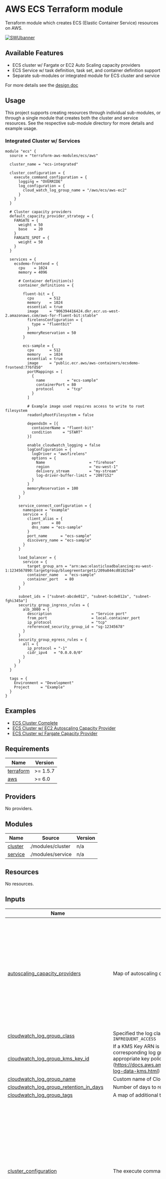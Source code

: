 # AWS ECS Terraform module

Terraform module which creates ECS (Elastic Container Service) resources on AWS.

[![SWUbanner](https://raw.githubusercontent.com/vshymanskyy/StandWithUkraine/main/banner2-direct.svg)](https://github.com/vshymanskyy/StandWithUkraine/blob/main/docs/README.md)

## Available Features

- ECS cluster w/ Fargate or EC2 Auto Scaling capacity providers
- ECS Service w/ task definition, task set, and container definition support
- Separate sub-modules or integrated module for ECS cluster and service

For more details see the [design doc](https://github.com/terraform-aws-modules/terraform-aws-ecs/blob/master/docs/README.md)

## Usage

This project supports creating resources through individual sub-modules, or through a single module that creates both the cluster and service resources. See the respective sub-module directory for more details and example usage.

### Integrated Cluster w/ Services

```hcl
module "ecs" {
  source = "terraform-aws-modules/ecs/aws"

  cluster_name = "ecs-integrated"

  cluster_configuration = {
    execute_command_configuration = {
      logging = "OVERRIDE"
      log_configuration = {
        cloud_watch_log_group_name = "/aws/ecs/aws-ec2"
      }
    }
  }

  # Cluster capacity providers
  default_capacity_provider_strategy = {
    FARGATE = {
      weight = 50
      base   = 20
    }
    FARGATE_SPOT = {
      weight = 50
    }
  }

  services = {
    ecsdemo-frontend = {
      cpu    = 1024
      memory = 4096

      # Container definition(s)
      container_definitions = {

        fluent-bit = {
          cpu       = 512
          memory    = 1024
          essential = true
          image     = "906394416424.dkr.ecr.us-west-2.amazonaws.com/aws-for-fluent-bit:stable"
          firelensConfiguration = {
            type = "fluentbit"
          }
          memoryReservation = 50
        }

        ecs-sample = {
          cpu       = 512
          memory    = 1024
          essential = true
          image     = "public.ecr.aws/aws-containers/ecsdemo-frontend:776fd50"
          portMappings = [
            {
              name          = "ecs-sample"
              containerPort = 80
              protocol      = "tcp"
            }
          ]

          # Example image used requires access to write to root filesystem
          readonlyRootFilesystem = false

          dependsOn = [{
            containerName = "fluent-bit"
            condition     = "START"
          }]

          enable_cloudwatch_logging = false
          logConfiguration = {
            logDriver = "awsfirelens"
            options = {
              Name                    = "firehose"
              region                  = "eu-west-1"
              delivery_stream         = "my-stream"
              log-driver-buffer-limit = "2097152"
            }
          }
          memoryReservation = 100
        }
      }

      service_connect_configuration = {
        namespace = "example"
        service = {
          client_alias = {
            port     = 80
            dns_name = "ecs-sample"
          }
          port_name      = "ecs-sample"
          discovery_name = "ecs-sample"
        }
      }

      load_balancer = {
        service = {
          target_group_arn = "arn:aws:elasticloadbalancing:eu-west-1:1234567890:targetgroup/bluegreentarget1/209a844cd01825a4"
          container_name   = "ecs-sample"
          container_port   = 80
        }
      }

      subnet_ids = ["subnet-abcde012", "subnet-bcde012a", "subnet-fghi345a"]
      security_group_ingress_rules = {
        alb_3000 = {
          description                  = "Service port"
          from_port                    = local.container_port
          ip_protocol                  = "tcp"
          referenced_security_group_id = "sg-12345678"
        }
      }
      security_group_egress_rules = {
        all = {
          ip_protocol = "-1"
          cidr_ipv4   = "0.0.0.0/0"
        }
      }
    }
  }

  tags = {
    Environment = "Development"
    Project     = "Example"
  }
}
```

## Examples

- [ECS Cluster Complete](https://github.com/terraform-aws-modules/terraform-aws-ecs/tree/master/examples/complete)
- [ECS Cluster w/ EC2 Autoscaling Capacity Provider](https://github.com/terraform-aws-modules/terraform-aws-ecs/tree/master/examples/ec2-autoscaling)
- [ECS Cluster w/ Fargate Capacity Provider](https://github.com/terraform-aws-modules/terraform-aws-ecs/tree/master/examples/fargate)

<!-- BEGIN_TF_DOCS -->
## Requirements

| Name | Version |
|------|---------|
| <a name="requirement_terraform"></a> [terraform](#requirement\_terraform) | >= 1.5.7 |
| <a name="requirement_aws"></a> [aws](#requirement\_aws) | >= 6.0 |

## Providers

No providers.

## Modules

| Name | Source | Version |
|------|--------|---------|
| <a name="module_cluster"></a> [cluster](#module\_cluster) | ./modules/cluster | n/a |
| <a name="module_service"></a> [service](#module\_service) | ./modules/service | n/a |

## Resources

No resources.

## Inputs

| Name | Description | Type | Default | Required |
|------|-------------|------|---------|:--------:|
| <a name="input_autoscaling_capacity_providers"></a> [autoscaling\_capacity\_providers](#input\_autoscaling\_capacity\_providers) | Map of autoscaling capacity provider definitions to create for the cluster | <pre>map(object({<br/>    auto_scaling_group_arn = string<br/>    managed_draining       = optional(string, "ENABLED")<br/>    managed_scaling = optional(object({<br/>      instance_warmup_period    = optional(number)<br/>      maximum_scaling_step_size = optional(number)<br/>      minimum_scaling_step_size = optional(number)<br/>      status                    = optional(string)<br/>      target_capacity           = optional(number)<br/>    }))<br/>    managed_termination_protection = optional(string)<br/>    name                           = optional(string) # Will fall back to use map key if not set<br/>    tags                           = optional(map(string), {})<br/>  }))</pre> | `null` | no |
| <a name="input_cloudwatch_log_group_class"></a> [cloudwatch\_log\_group\_class](#input\_cloudwatch\_log\_group\_class) | Specified the log class of the log group. Possible values are: `STANDARD` or `INFREQUENT_ACCESS` | `string` | `null` | no |
| <a name="input_cloudwatch_log_group_kms_key_id"></a> [cloudwatch\_log\_group\_kms\_key\_id](#input\_cloudwatch\_log\_group\_kms\_key\_id) | If a KMS Key ARN is set, this key will be used to encrypt the corresponding log group. Please be sure that the KMS Key has an appropriate key policy (https://docs.aws.amazon.com/AmazonCloudWatch/latest/logs/encrypt-log-data-kms.html) | `string` | `null` | no |
| <a name="input_cloudwatch_log_group_name"></a> [cloudwatch\_log\_group\_name](#input\_cloudwatch\_log\_group\_name) | Custom name of CloudWatch Log Group for ECS cluster | `string` | `null` | no |
| <a name="input_cloudwatch_log_group_retention_in_days"></a> [cloudwatch\_log\_group\_retention\_in\_days](#input\_cloudwatch\_log\_group\_retention\_in\_days) | Number of days to retain log events | `number` | `90` | no |
| <a name="input_cloudwatch_log_group_tags"></a> [cloudwatch\_log\_group\_tags](#input\_cloudwatch\_log\_group\_tags) | A map of additional tags to add to the log group created | `map(string)` | `{}` | no |
| <a name="input_cluster_configuration"></a> [cluster\_configuration](#input\_cluster\_configuration) | The execute command configuration for the cluster | <pre>object({<br/>    execute_command_configuration = optional(object({<br/>      kms_key_id = optional(string)<br/>      log_configuration = optional(object({<br/>        cloud_watch_encryption_enabled = optional(bool)<br/>        cloud_watch_log_group_name     = optional(string)<br/>        s3_bucket_encryption_enabled   = optional(bool)<br/>        s3_bucket_name                 = optional(string)<br/>        s3_kms_key_id                  = optional(string)<br/>        s3_key_prefix                  = optional(string)<br/>      }))<br/>      logging = optional(string, "OVERRIDE")<br/>    }))<br/>    managed_storage_configuration = optional(object({<br/>      fargate_ephemeral_storage_kms_key_id = optional(string)<br/>      kms_key_id                           = optional(string)<br/>    }))<br/>  })</pre> | <pre>{<br/>  "execute_command_configuration": {<br/>    "log_configuration": {<br/>      "cloud_watch_log_group_name": "placeholder"<br/>    }<br/>  }<br/>}</pre> | no |
| <a name="input_cluster_name"></a> [cluster\_name](#input\_cluster\_name) | Name of the cluster (up to 255 letters, numbers, hyphens, and underscores) | `string` | `""` | no |
| <a name="input_cluster_service_connect_defaults"></a> [cluster\_service\_connect\_defaults](#input\_cluster\_service\_connect\_defaults) | Configures a default Service Connect namespace | <pre>object({<br/>    namespace = string<br/>  })</pre> | `null` | no |
| <a name="input_cluster_setting"></a> [cluster\_setting](#input\_cluster\_setting) | List of configuration block(s) with cluster settings. For example, this can be used to enable CloudWatch Container Insights for a cluster | <pre>list(object({<br/>    name  = string<br/>    value = string<br/>  }))</pre> | <pre>[<br/>  {<br/>    "name": "containerInsights",<br/>    "value": "enabled"<br/>  }<br/>]</pre> | no |
| <a name="input_cluster_tags"></a> [cluster\_tags](#input\_cluster\_tags) | A map of additional tags to add to the cluster | `map(string)` | `{}` | no |
| <a name="input_create"></a> [create](#input\_create) | Determines whether resources will be created (affects all resources) | `bool` | `true` | no |
| <a name="input_create_cloudwatch_log_group"></a> [create\_cloudwatch\_log\_group](#input\_create\_cloudwatch\_log\_group) | Determines whether a log group is created by this module for the cluster logs. If not, AWS will automatically create one if logging is enabled | `bool` | `true` | no |
| <a name="input_create_task_exec_iam_role"></a> [create\_task\_exec\_iam\_role](#input\_create\_task\_exec\_iam\_role) | Determines whether the ECS task definition IAM role should be created | `bool` | `false` | no |
| <a name="input_create_task_exec_policy"></a> [create\_task\_exec\_policy](#input\_create\_task\_exec\_policy) | Determines whether the ECS task definition IAM policy should be created. This includes permissions included in AmazonECSTaskExecutionRolePolicy as well as access to secrets and SSM parameters | `bool` | `true` | no |
| <a name="input_default_capacity_provider_strategy"></a> [default\_capacity\_provider\_strategy](#input\_default\_capacity\_provider\_strategy) | Map of default capacity provider strategy definitions to use for the cluster | <pre>map(object({<br/>    base   = optional(number)<br/>    name   = optional(string) # Will fall back to use map key if not set<br/>    weight = optional(number)<br/>  }))</pre> | `null` | no |
| <a name="input_region"></a> [region](#input\_region) | Region where the resource(s) will be managed. Defaults to the Region set in the provider configuration | `string` | `null` | no |
| <a name="input_services"></a> [services](#input\_services) | Map of service definitions to create | <pre>map(object({<br/>    create         = optional(bool, true)<br/>    create_service = optional(bool, true)<br/>    tags           = optional(map(string), {})<br/><br/>    # Service<br/>    ignore_task_definition_changes = optional(bool, false)<br/>    alarms = optional(object({<br/>      alarm_names = list(string)<br/>      enable      = optional(bool, true)<br/>      rollback    = optional(bool, true)<br/>    }))<br/>    availability_zone_rebalancing = optional(string)<br/>    capacity_provider_strategy = optional(map(object({<br/>      base              = optional(number)<br/>      capacity_provider = string<br/>      weight            = optional(number)<br/>    })))<br/>    deployment_circuit_breaker = optional(object({<br/>      enable   = bool<br/>      rollback = bool<br/>    }))<br/>    deployment_controller = optional(object({<br/>      type = optional(string)<br/>    }))<br/>    deployment_maximum_percent         = optional(number, 200)<br/>    deployment_minimum_healthy_percent = optional(number, 66)<br/>    desired_count                      = optional(number, 1)<br/>    enable_ecs_managed_tags            = optional(bool, true)<br/>    enable_execute_command             = optional(bool, false)<br/>    force_delete                       = optional(bool)<br/>    force_new_deployment               = optional(bool, true)<br/>    health_check_grace_period_seconds  = optional(number)<br/>    launch_type                        = optional(string, "FARGATE")<br/>    load_balancer = optional(map(object({<br/>      container_name   = string<br/>      container_port   = number<br/>      elb_name         = optional(string)<br/>      target_group_arn = optional(string)<br/>    })))<br/>    name               = optional(string) # Will fall back to use map key if not set<br/>    assign_public_ip   = optional(bool, false)<br/>    security_group_ids = optional(list(string), [])<br/>    subnet_ids         = optional(list(string), [])<br/>    ordered_placement_strategy = optional(map(object({<br/>      field = optional(string)<br/>      type  = string<br/>    })))<br/>    placement_constraints = optional(map(object({<br/>      expression = optional(string)<br/>      type       = string<br/>    })))<br/>    platform_version    = optional(string)<br/>    propagate_tags      = optional(string)<br/>    scheduling_strategy = optional(string)<br/>    service_connect_configuration = optional(object({<br/>      enabled = optional(bool, true)<br/>      log_configuration = optional(object({<br/>        log_driver = string<br/>        options    = optional(map(string))<br/>        secret_option = optional(list(object({<br/>          name       = string<br/>          value_from = string<br/>        })))<br/>      }))<br/>      namespace = optional(string)<br/>      service = optional(list(object({<br/>        client_alias = optional(object({<br/>          dns_name = optional(string)<br/>          port     = number<br/>        }))<br/>        discovery_name        = optional(string)<br/>        ingress_port_override = optional(number)<br/>        port_name             = string<br/>        timeout = optional(object({<br/>          idle_timeout_seconds        = optional(number)<br/>          per_request_timeout_seconds = optional(number)<br/>        }))<br/>        tls = optional(object({<br/>          issuer_cert_authority = object({<br/>            aws_pca_authority_arn = string<br/>          })<br/>          kms_key  = optional(string)<br/>          role_arn = optional(string)<br/>        }))<br/>      })))<br/>    }))<br/>    service_registries = optional(object({<br/>      container_name = optional(string)<br/>      container_port = optional(number)<br/>      port           = optional(number)<br/>      registry_arn   = string<br/>    }))<br/>    timeouts = optional(object({<br/>      create = optional(string)<br/>      update = optional(string)<br/>      delete = optional(string)<br/>    }))<br/>    triggers = optional(map(string))<br/>    volume_configuration = optional(object({<br/>      name = string<br/>      managed_ebs_volume = object({<br/>        encrypted        = optional(bool)<br/>        file_system_type = optional(string)<br/>        iops             = optional(number)<br/>        kms_key_id       = optional(string)<br/>        size_in_gb       = optional(number)<br/>        snapshot_id      = optional(string)<br/>        tag_specifications = optional(list(object({<br/>          propagate_tags = optional(string, "TASK_DEFINITION")<br/>          resource_type  = string<br/>          tags           = optional(map(string))<br/>        })))<br/>        throughput  = optional(number)<br/>        volume_type = optional(string)<br/>      })<br/>    }))<br/>    vpc_lattice_configurations = optional(object({<br/>      role_arn         = string<br/>      target_group_arn = string<br/>      port_name        = string<br/>    }))<br/>    wait_for_steady_state = optional(bool)<br/>    service_tags          = optional(map(string), {})<br/>    # Service - IAM Role<br/>    create_iam_role               = optional(bool, true)<br/>    iam_role_arn                  = optional(string)<br/>    iam_role_name                 = optional(string)<br/>    iam_role_use_name_prefix      = optional(bool, true)<br/>    iam_role_path                 = optional(string)<br/>    iam_role_description          = optional(string)<br/>    iam_role_permissions_boundary = optional(string)<br/>    iam_role_tags                 = optional(map(string), {})<br/>    iam_role_statements = optional(list(object({<br/>      sid           = optional(string)<br/>      actions       = optional(list(string))<br/>      not_actions   = optional(list(string))<br/>      effect        = optional(string)<br/>      resources     = optional(list(string))<br/>      not_resources = optional(list(string))<br/>      principals = optional(list(object({<br/>        type        = string<br/>        identifiers = list(string)<br/>      })))<br/>      not_principals = optional(list(object({<br/>        type        = string<br/>        identifiers = list(string)<br/>      })))<br/>      condition = optional(list(object({<br/>        test     = string<br/>        values   = list(string)<br/>        variable = string<br/>      })))<br/>    })))<br/>    # Task Definition<br/>    create_task_definition = optional(bool, true)<br/>    task_definition_arn    = optional(string)<br/>    container_definitions = optional(map(object({<br/>      operating_system_family = optional(string)<br/>      tags                    = optional(map(string))<br/><br/>      # Container definition<br/>      command = optional(list(string))<br/>      cpu     = optional(number)<br/>      dependsOn = optional(list(object({<br/>        condition     = string<br/>        containerName = string<br/>      })))<br/>      disableNetworking      = optional(bool)<br/>      dnsSearchDomains       = optional(list(string))<br/>      dnsServers             = optional(list(string))<br/>      dockerLabels           = optional(map(string))<br/>      dockerSecurityOptions  = optional(list(string))<br/>      enable_execute_command = optional(bool)<br/>      entrypoint             = optional(list(string))<br/>      environment = optional(list(object({<br/>        name  = string<br/>        value = string<br/>      })))<br/>      environmentFiles = optional(list(object({<br/>        type  = string<br/>        value = string<br/>      })))<br/>      essential = optional(bool)<br/>      extraHosts = optional(list(object({<br/>        hostname  = string<br/>        ipAddress = string<br/>      })))<br/>      firelensConfiguration = optional(object({<br/>        options = optional(map(string))<br/>        type    = optional(string)<br/>      }))<br/>      healthCheck = optional(object({<br/>        command     = optional(list(string))<br/>        interval    = optional(number)<br/>        retries     = optional(number)<br/>        startPeriod = optional(number)<br/>        timeout     = optional(number)<br/>      }))<br/>      hostname    = optional(string)<br/>      image       = optional(string)<br/>      interactive = optional(bool)<br/>      links       = optional(list(string))<br/>      linuxParameters = optional(object({<br/>        capabilities = optional(object({<br/>          add  = optional(list(string))<br/>          drop = optional(list(string))<br/>        }))<br/>        devices = optional(list(object({<br/>          containerPath = optional(string)<br/>          hostPath      = optional(string)<br/>          permissions   = optional(list(string))<br/>        })))<br/>        initProcessEnabled = optional(bool)<br/>        maxSwap            = optional(number)<br/>        sharedMemorySize   = optional(number)<br/>        swappiness         = optional(number)<br/>        tmpfs = optional(list(object({<br/>          containerPath = string<br/>          mountOptions  = optional(list(string))<br/>          size          = number<br/>        })))<br/>      }))<br/>      logConfiguration = optional(object({<br/>        logDriver = optional(string)<br/>        options   = optional(map(string))<br/>        secretOptions = optional(list(object({<br/>          name      = string<br/>          valueFrom = string<br/>        })))<br/>      }))<br/>      memory            = optional(number)<br/>      memoryReservation = optional(number)<br/>      mountPoints = optional(list(object({<br/>        containerPath = optional(string)<br/>        readOnly      = optional(bool)<br/>        sourceVolume  = optional(string)<br/>      })), [])<br/>      name = optional(string)<br/>      portMappings = optional(list(object({<br/>        appProtocol        = optional(string)<br/>        containerPort      = optional(number)<br/>        containerPortRange = optional(string)<br/>        hostPort           = optional(number)<br/>        name               = optional(string)<br/>        protocol           = optional(string)<br/>      })), [])<br/>      privileged             = optional(bool)<br/>      pseudoTerminal         = optional(bool)<br/>      readonlyRootFilesystem = optional(bool)<br/>      repositoryCredentials = optional(object({<br/>        credentialsParameter = optional(string)<br/>      }))<br/>      resourceRequirements = optional(list(object({<br/>        type  = string<br/>        value = string<br/>      })))<br/>      restartPolicy = optional(object({<br/>        enabled              = optional(bool)<br/>        ignoredExitCodes     = optional(list(number))<br/>        restartAttemptPeriod = optional(number)<br/>      }))<br/>      secrets = optional(list(object({<br/>        name      = string<br/>        valueFrom = string<br/>      })))<br/>      startTimeout = optional(number)<br/>      stopTimeout  = optional(number)<br/>      systemControls = optional(list(object({<br/>        namespace = optional(string)<br/>        value     = optional(string)<br/>      })))<br/>      ulimits = optional(list(object({<br/>        hardLimit = number<br/>        name      = string<br/>        softLimit = number<br/>      })))<br/>      user               = optional(string)<br/>      versionConsistency = optional(string)<br/>      volumesFrom = optional(list(object({<br/>        readOnly        = optional(bool)<br/>        sourceContainer = optional(string)<br/>      })))<br/>      workingDirectory = optional(string)<br/><br/>      # Cloudwatch Log Group<br/>      service                                = optional(string, "")<br/>      enable_cloudwatch_logging              = optional(bool, true)<br/>      create_cloudwatch_log_group            = optional(bool, true)<br/>      cloudwatch_log_group_name              = optional(string)<br/>      cloudwatch_log_group_use_name_prefix   = optional(bool, false)<br/>      cloudwatch_log_group_class             = optional(string)<br/>      cloudwatch_log_group_retention_in_days = optional(number)<br/>      cloudwatch_log_group_kms_key_id        = optional(string)<br/>    })))<br/>    cpu                    = optional(number, 1024)<br/>    enable_fault_injection = optional(bool)<br/>    ephemeral_storage = optional(object({<br/>      size_in_gib = number<br/>    }))<br/>    family       = optional(string)<br/>    ipc_mode     = optional(string)<br/>    memory       = optional(number, 2048)<br/>    network_mode = optional(string, "awsvpc")<br/>    pid_mode     = optional(string)<br/>    proxy_configuration = optional(object({<br/>      container_name = string<br/>      properties     = optional(map(string))<br/>      type           = optional(string)<br/>    }))<br/>    requires_compatibilities = optional(list(string), ["FARGATE"])<br/>    runtime_platform = optional(object({<br/>      cpu_architecture        = optional(string, "X86_64")<br/>      operating_system_family = optional(string, "LINUX")<br/>      }),<br/>      # Default<br/>      {<br/>        cpu_architecture        = "X86_64"<br/>        operating_system_family = "LINUX"<br/>      }<br/>    )<br/>    skip_destroy = optional(bool)<br/>    task_definition_placement_constraints = optional(map(object({<br/>      expression = optional(string)<br/>      type       = string<br/>    })))<br/>    track_latest = optional(bool, true)<br/>    volume = optional(map(object({<br/>      configure_at_launch = optional(bool)<br/>      docker_volume_configuration = optional(object({<br/>        autoprovision = optional(bool)<br/>        driver        = optional(string)<br/>        driver_opts   = optional(map(string))<br/>        labels        = optional(map(string))<br/>        scope         = optional(string)<br/>      }))<br/>      efs_volume_configuration = optional(object({<br/>        authorization_config = optional(object({<br/>          access_point_id = optional(string)<br/>          iam             = optional(string)<br/>        }))<br/>        file_system_id          = string<br/>        root_directory          = optional(string)<br/>        transit_encryption      = optional(string)<br/>        transit_encryption_port = optional(number)<br/>      }))<br/>      fsx_windows_file_server_volume_configuration = optional(object({<br/>        authorization_config = optional(object({<br/>          credentials_parameter = string<br/>          domain                = string<br/>        }))<br/>        file_system_id = string<br/>        root_directory = string<br/>      }))<br/>      host_path = optional(string)<br/>      name      = optional(string)<br/>    })))<br/>    task_tags = optional(map(string), {})<br/>    # Task Execution - IAM Role<br/>    create_task_exec_iam_role               = optional(bool, true)<br/>    task_exec_iam_role_arn                  = optional(string)<br/>    task_exec_iam_role_name                 = optional(string)<br/>    task_exec_iam_role_use_name_prefix      = optional(bool, true)<br/>    task_exec_iam_role_path                 = optional(string)<br/>    task_exec_iam_role_description          = optional(string)<br/>    task_exec_iam_role_permissions_boundary = optional(string)<br/>    task_exec_iam_role_tags                 = optional(map(string), {})<br/>    task_exec_iam_role_policies             = optional(map(string), {})<br/>    task_exec_iam_role_max_session_duration = optional(number)<br/>    create_task_exec_policy                 = optional(bool, true)<br/>    task_exec_ssm_param_arns                = optional(list(string), [])<br/>    task_exec_secret_arns                   = optional(list(string), [])<br/>    task_exec_iam_statements = optional(list(object({<br/>      sid           = optional(string)<br/>      actions       = optional(list(string))<br/>      not_actions   = optional(list(string))<br/>      effect        = optional(string)<br/>      resources     = optional(list(string))<br/>      not_resources = optional(list(string))<br/>      principals = optional(list(object({<br/>        type        = string<br/>        identifiers = list(string)<br/>      })))<br/>      not_principals = optional(list(object({<br/>        type        = string<br/>        identifiers = list(string)<br/>      })))<br/>      condition = optional(list(object({<br/>        test     = string<br/>        values   = list(string)<br/>        variable = string<br/>      })))<br/>    })))<br/>    task_exec_iam_policy_path = optional(string)<br/>    # Tasks - IAM Role<br/>    create_tasks_iam_role               = optional(bool, true)<br/>    tasks_iam_role_arn                  = optional(string)<br/>    tasks_iam_role_name                 = optional(string)<br/>    tasks_iam_role_use_name_prefix      = optional(bool, true)<br/>    tasks_iam_role_path                 = optional(string)<br/>    tasks_iam_role_description          = optional(string)<br/>    tasks_iam_role_permissions_boundary = optional(string)<br/>    tasks_iam_role_tags                 = optional(map(string), {})<br/>    tasks_iam_role_policies             = optional(map(string), {})<br/>    tasks_iam_role_statements = optional(list(object({<br/>      sid           = optional(string)<br/>      actions       = optional(list(string))<br/>      not_actions   = optional(list(string))<br/>      effect        = optional(string)<br/>      resources     = optional(list(string))<br/>      not_resources = optional(list(string))<br/>      principals = optional(list(object({<br/>        type        = string<br/>        identifiers = list(string)<br/>      })))<br/>      not_principals = optional(list(object({<br/>        type        = string<br/>        identifiers = list(string)<br/>      })))<br/>      condition = optional(list(object({<br/>        test     = string<br/>        values   = list(string)<br/>        variable = string<br/>      })))<br/>    })))<br/>    # Task Set<br/>    external_id = optional(string)<br/>    scale = optional(object({<br/>      unit  = optional(string)<br/>      value = optional(number)<br/>    }))<br/>    wait_until_stable         = optional(bool)<br/>    wait_until_stable_timeout = optional(string)<br/>    # Autoscaling<br/>    enable_autoscaling       = optional(bool, true)<br/>    autoscaling_min_capacity = optional(number, 1)<br/>    autoscaling_max_capacity = optional(number, 10)<br/>    autoscaling_policies = optional(map(object({<br/>      name        = optional(string) # Will fall back to the key name if not provided<br/>      policy_type = optional(string, "TargetTrackingScaling")<br/>      step_scaling_policy_configuration = optional(object({<br/>        adjustment_type          = optional(string)<br/>        cooldown                 = optional(number)<br/>        metric_aggregation_type  = optional(string)<br/>        min_adjustment_magnitude = optional(number)<br/>        step_adjustment = optional(list(object({<br/>          metric_interval_lower_bound = optional(string)<br/>          metric_interval_upper_bound = optional(string)<br/>          scaling_adjustment          = number<br/>        })))<br/>      }))<br/>      target_tracking_scaling_policy_configuration = optional(object({<br/>        customized_metric_specification = optional(object({<br/>          dimensions = optional(list(object({<br/>            name  = string<br/>            value = string<br/>          })))<br/>          metric_name = optional(string)<br/>          metrics = optional(list(object({<br/>            expression = optional(string)<br/>            id         = string<br/>            label      = optional(string)<br/>            metric_stat = optional(object({<br/>              metric = object({<br/>                dimensions = optional(list(object({<br/>                  name  = string<br/>                  value = string<br/>                })))<br/>                metric_name = string<br/>                namespace   = string<br/>              })<br/>              stat = string<br/>              unit = optional(string)<br/>            }))<br/>            return_data = optional(bool)<br/>          })))<br/>          namespace = optional(string)<br/>          statistic = optional(string)<br/>          unit      = optional(string)<br/>        }))<br/><br/>        disable_scale_in = optional(bool)<br/>        predefined_metric_specification = optional(object({<br/>          predefined_metric_type = string<br/>          resource_label         = optional(string)<br/>        }))<br/>        scale_in_cooldown  = optional(number, 300)<br/>        scale_out_cooldown = optional(number, 60)<br/>        target_value       = optional(number, 75)<br/>      }))<br/>      })),<br/>      # Default<br/>      {<br/>        cpu = {<br/>          policy_type = "TargetTrackingScaling"<br/><br/>          target_tracking_scaling_policy_configuration = {<br/>            predefined_metric_specification = {<br/>              predefined_metric_type = "ECSServiceAverageCPUUtilization"<br/>            }<br/>          }<br/>        }<br/>        memory = {<br/>          policy_type = "TargetTrackingScaling"<br/><br/>          target_tracking_scaling_policy_configuration = {<br/>            predefined_metric_specification = {<br/>              predefined_metric_type = "ECSServiceAverageMemoryUtilization"<br/>            }<br/>          }<br/>        }<br/>      }<br/>    )<br/>    autoscaling_scheduled_actions = optional(map(object({<br/>      name         = optional(string)<br/>      min_capacity = number<br/>      max_capacity = number<br/>      schedule     = string<br/>      start_time   = optional(string)<br/>      end_time     = optional(string)<br/>      timezone     = optional(string)<br/>    })))<br/>    # Security Group<br/>    create_security_group          = optional(bool, true)<br/>    security_group_name            = optional(string)<br/>    security_group_use_name_prefix = optional(bool, true)<br/>    security_group_description     = optional(string)<br/>    security_group_ingress_rules = optional(map(object({<br/>      cidr_ipv4                    = optional(string)<br/>      cidr_ipv6                    = optional(string)<br/>      description                  = optional(string)<br/>      from_port                    = optional(string)<br/>      ip_protocol                  = optional(string, "tcp")<br/>      prefix_list_id               = optional(string)<br/>      referenced_security_group_id = optional(string)<br/>      tags                         = optional(map(string), {})<br/>      to_port                      = optional(string)<br/>      })),<br/>      # Default<br/>      {}<br/>    )<br/>    security_group_egress_rules = optional(map(object({<br/>      cidr_ipv4                    = optional(string)<br/>      cidr_ipv6                    = optional(string)<br/>      description                  = optional(string)<br/>      from_port                    = optional(string)<br/>      ip_protocol                  = optional(string, "tcp")<br/>      prefix_list_id               = optional(string)<br/>      referenced_security_group_id = optional(string)<br/>      tags                         = optional(map(string), {})<br/>      to_port                      = optional(string)<br/>      })),<br/>      # Default<br/>      {}<br/>    )<br/>    security_group_tags = optional(map(string), {})<br/>    # ECS Infrastructure IAM Role<br/>    create_infrastructure_iam_role               = optional(bool, true)<br/>    infrastructure_iam_role_arn                  = optional(string)<br/>    infrastructure_iam_role_name                 = optional(string)<br/>    infrastructure_iam_role_use_name_prefix      = optional(bool, true)<br/>    infrastructure_iam_role_path                 = optional(string)<br/>    infrastructure_iam_role_description          = optional(string)<br/>    infrastructure_iam_role_permissions_boundary = optional(string)<br/>    infrastructure_iam_role_tags                 = optional(map(string), {})<br/>  }))</pre> | `null` | no |
| <a name="input_tags"></a> [tags](#input\_tags) | A map of tags to add to all resources | `map(string)` | `{}` | no |
| <a name="input_task_exec_iam_role_description"></a> [task\_exec\_iam\_role\_description](#input\_task\_exec\_iam\_role\_description) | Description of the role | `string` | `null` | no |
| <a name="input_task_exec_iam_role_name"></a> [task\_exec\_iam\_role\_name](#input\_task\_exec\_iam\_role\_name) | Name to use on IAM role created | `string` | `null` | no |
| <a name="input_task_exec_iam_role_path"></a> [task\_exec\_iam\_role\_path](#input\_task\_exec\_iam\_role\_path) | IAM role path | `string` | `null` | no |
| <a name="input_task_exec_iam_role_permissions_boundary"></a> [task\_exec\_iam\_role\_permissions\_boundary](#input\_task\_exec\_iam\_role\_permissions\_boundary) | ARN of the policy that is used to set the permissions boundary for the IAM role | `string` | `null` | no |
| <a name="input_task_exec_iam_role_policies"></a> [task\_exec\_iam\_role\_policies](#input\_task\_exec\_iam\_role\_policies) | Map of IAM role policy ARNs to attach to the IAM role | `map(string)` | `{}` | no |
| <a name="input_task_exec_iam_role_tags"></a> [task\_exec\_iam\_role\_tags](#input\_task\_exec\_iam\_role\_tags) | A map of additional tags to add to the IAM role created | `map(string)` | `{}` | no |
| <a name="input_task_exec_iam_role_use_name_prefix"></a> [task\_exec\_iam\_role\_use\_name\_prefix](#input\_task\_exec\_iam\_role\_use\_name\_prefix) | Determines whether the IAM role name (`task_exec_iam_role_name`) is used as a prefix | `bool` | `true` | no |
| <a name="input_task_exec_iam_statements"></a> [task\_exec\_iam\_statements](#input\_task\_exec\_iam\_statements) | A map of IAM policy [statements](https://registry.terraform.io/providers/hashicorp/aws/latest/docs/data-sources/iam_policy_document#statement) for custom permission usage | <pre>map(object({<br/>    sid           = optional(string)<br/>    actions       = optional(list(string))<br/>    not_actions   = optional(list(string))<br/>    effect        = optional(string, "Allow")<br/>    resources     = optional(list(string))<br/>    not_resources = optional(list(string))<br/>    principals = optional(list(object({<br/>      type        = string<br/>      identifiers = list(string)<br/>    })))<br/>    not_principals = optional(list(object({<br/>      type        = string<br/>      identifiers = list(string)<br/>    })))<br/>    condition = optional(list(object({<br/>      test     = string<br/>      variable = string<br/>      values   = list(string)<br/>    })))<br/>  }))</pre> | `null` | no |
| <a name="input_task_exec_secret_arns"></a> [task\_exec\_secret\_arns](#input\_task\_exec\_secret\_arns) | List of SecretsManager secret ARNs the task execution role will be permitted to get/read | `list(string)` | `[]` | no |
| <a name="input_task_exec_ssm_param_arns"></a> [task\_exec\_ssm\_param\_arns](#input\_task\_exec\_ssm\_param\_arns) | List of SSM parameter ARNs the task execution role will be permitted to get/read | `list(string)` | `[]` | no |

## Outputs

| Name | Description |
|------|-------------|
| <a name="output_autoscaling_capacity_providers"></a> [autoscaling\_capacity\_providers](#output\_autoscaling\_capacity\_providers) | Map of autoscaling capacity providers created and their attributes |
| <a name="output_cloudwatch_log_group_arn"></a> [cloudwatch\_log\_group\_arn](#output\_cloudwatch\_log\_group\_arn) | ARN of CloudWatch log group created |
| <a name="output_cloudwatch_log_group_name"></a> [cloudwatch\_log\_group\_name](#output\_cloudwatch\_log\_group\_name) | Name of CloudWatch log group created |
| <a name="output_cluster_arn"></a> [cluster\_arn](#output\_cluster\_arn) | ARN that identifies the cluster |
| <a name="output_cluster_capacity_providers"></a> [cluster\_capacity\_providers](#output\_cluster\_capacity\_providers) | Map of cluster capacity providers attributes |
| <a name="output_cluster_id"></a> [cluster\_id](#output\_cluster\_id) | ID that identifies the cluster |
| <a name="output_cluster_name"></a> [cluster\_name](#output\_cluster\_name) | Name that identifies the cluster |
| <a name="output_services"></a> [services](#output\_services) | Map of services created and their attributes |
| <a name="output_task_exec_iam_role_arn"></a> [task\_exec\_iam\_role\_arn](#output\_task\_exec\_iam\_role\_arn) | Task execution IAM role ARN |
| <a name="output_task_exec_iam_role_name"></a> [task\_exec\_iam\_role\_name](#output\_task\_exec\_iam\_role\_name) | Task execution IAM role name |
| <a name="output_task_exec_iam_role_unique_id"></a> [task\_exec\_iam\_role\_unique\_id](#output\_task\_exec\_iam\_role\_unique\_id) | Stable and unique string identifying the task execution IAM role |
<!-- END_TF_DOCS -->

## Authors

Module is maintained by [Anton Babenko](https://github.com/antonbabenko) with help from [these awesome contributors](https://github.com/terraform-aws-modules/terraform-aws-ecs/graphs/contributors).

## License

Apache-2.0 Licensed. See [LICENSE](https://github.com/terraform-aws-modules/terraform-aws-ecs/blob/master/LICENSE).
